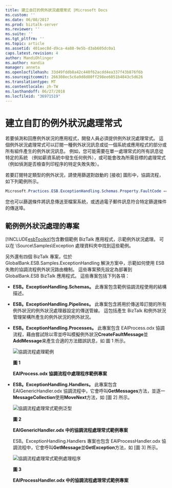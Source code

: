 ```yaml
---
title: 建立自訂的例外狀況處理常式 |Microsoft Docs
ms.custom: ''
ms.date: 06/08/2017
ms.prod: biztalk-server
ms.reviewer: ''
ms.suite: ''
ms.tgt_pltfrm: ''
ms.topic: article
ms.assetid: 401aec8d-d9ca-4a88-9e5b-d3ab605dc0a1
caps.latest.revision: 4
author: MandiOhlinger
ms.author: mandia
manager: anneta
ms.openlocfilehash: 33d49fddb8a42c440f62acdd4ea337f43b876f6b
ms.sourcegitcommit: 266308ec5c6a9d8d80ff298ee6051b4843c5d626
ms.translationtype: MT
ms.contentlocale: zh-TW
ms.lasthandoff: 06/27/2018
ms.locfileid: "36971519"
---
```

# <a name="creating-custom-exception-handlers"></a>建立自訂的例外狀況處理常式
若要偵測和回應例外狀況的應用程式，開發人員必須提供例外狀況處理常式。 這個例外狀況處理常式可以訂閱一種例外狀況訊息或從一個系統或應用程式的部分或所有組件產生的例外狀況訊息。 例如，您可能需要在單一處理常式的所有訊息從特定的系統 （例如薪資系統中發生任何例外），或可能會改為所需目標的處理常式 （例如偵測是否檢查列印程序的特定失敗失敗）。  
  
 若要訂閱特定類型的例外狀況，請使用篩選對啟動的 [接收] 圖形中，協調流程，如下列範例所示。  
  
```csharp  
Microsoft.Practices.ESB.ExceptionHandling.Schemas.Property.FaultCode == "1000";  
```  
  
 您也可以篩選條件將訊息傳送至檔案系統，或透過電子郵件訊息符合特定篩選條件的傳送埠。  
  
## <a name="sample-exception-handling-projects"></a>範例例外狀況處理的專案  
 [!INCLUDE[esbToolkit](../includes/esbtoolkit-md.md)]包含數個範例 BizTalk 應用程式，示範例外狀況處理。 可以在 \Source\Samples\Exception 處理資料夾中找到這些範例。  
  
 另外還有四個 BizTalk 專案，位於 GlobalBank.ESB.Samples.ExceptionHandling 解決方案中，示範如何使用 ESB 失敗的協調流程例外狀況路由機制。 這些專案預先設定為部署到 GlobalBank.ESB BizTalk 應用程式。 這些專案包括下列各項：  
  
- **ESB。ExceptionHandling.Schemas。** 此專案包含範例協調流程使用的結構描述。  
  
- **ESB。ExceptionHandling.Pipelines。** 此專案包含將用於傳送埠訂閱的所有例外狀況的例外狀況處理器設定的傳送管線。 這包括產生 BizTalk 和例外狀況管理架構所產生的例外狀況的例外狀況。  
  
- **ESB。ExceptionHandling.Processes。** 此專案包含 EAIProcess.odx 協調流程，藉由嘗試除以零並呼叫模擬例外狀況**CreateFaultMessage**並**AddMessage**来產生合適的方法錯誤訊息，如 圖 1 所示。  
  
   ![協調流程處理範例](../esb-toolkit/media/ch4-orchestrationprocessessample.gif "第 4 章第 OrchestrationProcessesSample")  
  
   **圖 1**  
  
  **EAIProcess.odx 協調流程中處理程序範例專案**  
  
- **ESB。ExceptionHandling.Handlers。** 此專案包含 EAIGenericHandler.odx 協調流程中，它會呼叫**GetMessages**方法，並逐一**MessageCollection**使用**MoveNext**方法，如 [圖 2] 所示。  
  
  ![協調流程處理常式範例泛型](../esb-toolkit/media/ch4-orchestrationhandlerssamplegeneric.gif "第 4 章第 OrchestrationHandlersSampleGeneric")  
  
  **圖 2**  
  
  **EAIGenericHandler.odx 中的協調流程處理常式範例專案**  
  
  ESB。ExceptionHandling.Handlers 專案也包含 EAIProcessHandler.odx 協調流程中，它會呼叫**GetMessage**並**GetException**方法，如 [圖 3] 所示。  
  
  ![協調流程處理常式範例處理程序](../esb-toolkit/media/ch4-orchestrationhandlerssampleprocess.gif "第 4 章第 OrchestrationHandlersSampleProcess")  
  
  **圖 3**  
  
  **EAIProcessHandler.odx 中的協調流程處理常式範例專案**